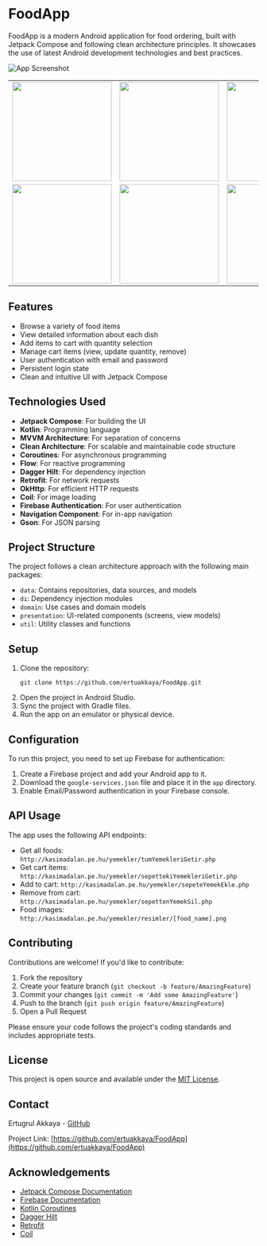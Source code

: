 # FoodApp

FoodApp is a modern Android application for food ordering, built with Jetpack Compose and following clean architecture principles. It showcases the use of latest Android development technologies and best practices.

![App Screenshot](https://github.com/ertuakkaya/FoodApp/raw/main/app/src/main/res/drawable/ss1.jpg)

<table>
  <tr>
    <td><img src="[https://github.com/ertuakkaya/FoodApp/raw/main/app/src/main/res/drawable/ss1.jpg](https://github.com/ertuakkaya/FoodApp/blob/master/Screenshots/Screenshot_20240711_193003.png)" width="200"/></td>
    <td><img src="https://github.com/ertuakkaya/FoodApp/raw/main/app/src/main/res/drawable/ss2.jpg" width="200"/></td>
    <td><img src="https://github.com/ertuakkaya/FoodApp/raw/main/app/src/main/res/drawable/ss3.jpg" width="200"/></td>
  </tr>
  <tr>
    <td><img src="https://github.com/ertuakkaya/FoodApp/raw/main/app/src/main/res/drawable/ss4.jpg" width="200"/></td>
    <td><img src="https://github.com/ertuakkaya/FoodApp/raw/main/app/src/main/res/drawable/ss5.jpg" width="200"/></td>
    <td><img src="https://github.com/ertuakkaya/FoodApp/raw/main/app/src/main/res/drawable/ss6.jpg" width="200"/></td>
  </tr>
</table>


## Features

- Browse a variety of food items
- View detailed information about each dish
- Add items to cart with quantity selection
- Manage cart items (view, update quantity, remove)
- User authentication with email and password
- Persistent login state
- Clean and intuitive UI with Jetpack Compose

## Technologies Used

- **Jetpack Compose**: For building the UI
- **Kotlin**: Programming language
- **MVVM Architecture**: For separation of concerns
- **Clean Architecture**: For scalable and maintainable code structure
- **Coroutines**: For asynchronous programming
- **Flow**: For reactive programming
- **Dagger Hilt**: For dependency injection
- **Retrofit**: For network requests
- **OkHttp**: For efficient HTTP requests
- **Coil**: For image loading
- **Firebase Authentication**: For user authentication
- **Navigation Component**: For in-app navigation
- **Gson**: For JSON parsing

## Project Structure

The project follows a clean architecture approach with the following main packages:

- `data`: Contains repositories, data sources, and models
- `di`: Dependency injection modules
- `domain`: Use cases and domain models
- `presentation`: UI-related components (screens, view models)
- `util`: Utility classes and functions

## Setup

1. Clone the repository:
   ```
   git clone https://github.com/ertuakkaya/FoodApp.git
   ```
2. Open the project in Android Studio.
3. Sync the project with Gradle files.
4. Run the app on an emulator or physical device.

## Configuration

To run this project, you need to set up Firebase for authentication:

1. Create a Firebase project and add your Android app to it.
2. Download the `google-services.json` file and place it in the `app` directory.
3. Enable Email/Password authentication in your Firebase console.

## API Usage

The app uses the following API endpoints:

- Get all foods: `http://kasimadalan.pe.hu/yemekler/tumYemekleriGetir.php`
- Get cart items: `http://kasimadalan.pe.hu/yemekler/sepettekiYemekleriGetir.php`
- Add to cart: `http://kasimadalan.pe.hu/yemekler/sepeteYemekEkle.php`
- Remove from cart: `http://kasimadalan.pe.hu/yemekler/sepettenYemekSil.php`
- Food images: `http://kasimadalan.pe.hu/yemekler/resimler/[food_name].png`

## Contributing

Contributions are welcome! If you'd like to contribute:

1. Fork the repository
2. Create your feature branch (`git checkout -b feature/AmazingFeature`)
3. Commit your changes (`git commit -m 'Add some AmazingFeature'`)
4. Push to the branch (`git push origin feature/AmazingFeature`)
5. Open a Pull Request

Please ensure your code follows the project's coding standards and includes appropriate tests.

## License

This project is open source and available under the [MIT License](LICENSE).

## Contact

Ertugrul Akkaya - [GitHub](https://github.com/ertuakkaya)

Project Link: [https://github.com/ertuakkaya/FoodApp](https://github.com/ertuakkaya/FoodApp)

## Acknowledgements

- [Jetpack Compose Documentation](https://developer.android.com/jetpack/compose)
- [Firebase Documentation](https://firebase.google.com/docs)
- [Kotlin Coroutines](https://kotlinlang.org/docs/coroutines-overview.html)
- [Dagger Hilt](https://dagger.dev/hilt/)
- [Retrofit](https://square.github.io/retrofit/)
- [Coil](https://coil-kt.github.io/coil/)
